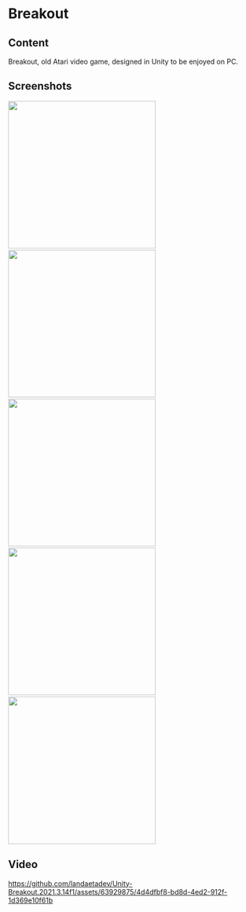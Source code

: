 # Breakout
 
## Content
Breakout, old Atari video game, designed in Unity to be enjoyed on PC.

## Screenshots

<p>
  <img src="https://filedn.eu/lUfpa3BpLa45XCcSIQyWRHF/WWW/FilesProjects/UnityBreakout/screenShots/001.jpg" width="300">&nbsp;&nbsp;
  <img src="https://filedn.eu/lUfpa3BpLa45XCcSIQyWRHF/WWW/FilesProjects/UnityBreakout/screenShots/002.jpg" width="300">&nbsp;&nbsp;
  <img src="https://filedn.eu/lUfpa3BpLa45XCcSIQyWRHF/WWW/FilesProjects/UnityBreakout/screenShots/003.jpg" width="300">&nbsp;&nbsp;
  <img src="https://filedn.eu/lUfpa3BpLa45XCcSIQyWRHF/WWW/FilesProjects/UnityBreakout/screenShots/004.jpg" width="300">&nbsp;&nbsp;
  <img src="https://filedn.eu/lUfpa3BpLa45XCcSIQyWRHF/WWW/FilesProjects/UnityBreakout/screenShots/005.jpg" width="300">
</p>

## Video



https://github.com/landaetadev/Unity-Breakout.2021.3.14f1/assets/63929875/4d4dfbf8-bd8d-4ed2-912f-1d369e10f61b

